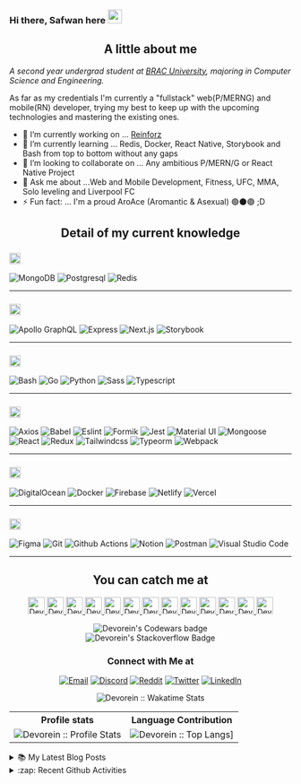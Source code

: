 ### Hi there, Safwan here <img src="https://media.giphy.com/media/hvRJCLFzcasrR4ia7z/giphy.gif" width="25px">

<h2 align="center">A little about me</h2>

<p><em>A second year undergrad student at <a href="https://www.bracu.ac.bd/">BRAC University</a>, majoring in Computer Science and Engineering.</br>
</em></p>

As far as my credentials I'm currently a "fullstack" web(P/MERNG) and mobile(RN) developer, trying my best to keep up with the upcoming technologies and mastering the existing ones.

- 🔭 I’m currently working on ... [Reinforz](https://github.com/Devorein/Reinforz)
- 🌱 I’m currently learning ... Redis, Docker, React Native, Storybook and Bash from top to bottom without any gaps
- 👯 I’m looking to collaborate on ... Any ambitious P/MERN/G or React Native Project
- 💬 Ask me about ...Web and Mobile Development, Fitness, UFC, MMA, Solo leveling and Liverpool FC 
- ⚡ Fun fact: ... I'm a proud AroAce (Aromantic & Asexual) 🟢⚫🟣 ;D

<h2 align="center">Detail of my current knowledge</h2>

<!--START_SECTION:learn-->
<h3><img height="20px" src="https://img.shields.io/badge/Database-979a9b"/></h3>
<span><img src="https://img.shields.io/badge/-MongoDB-black?style=flat-square&amp;logo=MongoDB" alt="MongoDB"/></span>
<span><img src="https://img.shields.io/badge/-Postgresql-black?style=flat-square&amp;logo=Postgresql" alt="Postgresql"/></span>
<span><img src="https://img.shields.io/badge/-Redis-black?style=flat-square&amp;logo=Redis" alt="Redis"/></span>
<hr>
<h3><img height="20px" src="https://img.shields.io/badge/Framework-695b55"/></h3>
<span><img src="https://img.shields.io/badge/-Apollo%20GraphQL-black?style=flat-square&amp;logo=Apollo%20GraphQL" alt="Apollo GraphQL"/></span>
<span><img src="https://img.shields.io/badge/-Express-black?style=flat-square&amp;logo=Express" alt="Express"/></span>
<span><img src="https://img.shields.io/badge/-Next.js-black?style=flat-square&amp;logo=Next.js" alt="Next.js"/></span>
<span><img src="https://img.shields.io/badge/-Storybook-black?style=flat-square&amp;logo=Storybook" alt="Storybook"/></span>
<hr>
<h3><img height="20px" src="https://img.shields.io/badge/Language-467870"/></h3>
<span><img src="https://img.shields.io/badge/-Bash-black?style=flat-square&amp;logo=Bash" alt="Bash"/></span>
<span><img src="https://img.shields.io/badge/-Go-black?style=flat-square&amp;logo=Go" alt="Go"/></span>
<span><img src="https://img.shields.io/badge/-Python-black?style=flat-square&amp;logo=Python" alt="Python"/></span>
<span><img src="https://img.shields.io/badge/-Sass-black?style=flat-square&amp;logo=Sass" alt="Sass"/></span>
<span><img src="https://img.shields.io/badge/-Typescript-black?style=flat-square&amp;logo=Typescript" alt="Typescript"/></span>
<hr>
<h3><img height="20px" src="https://img.shields.io/badge/Library-505558"/></h3>
<span><img src="https://img.shields.io/badge/-Axios-black?style=flat-square&amp;logo=Axios" alt="Axios"/></span>
<span><img src="https://img.shields.io/badge/-Babel-black?style=flat-square&amp;logo=Babel" alt="Babel"/></span>
<span><img src="https://img.shields.io/badge/-Eslint-black?style=flat-square&amp;logo=Eslint" alt="Eslint"/></span>
<span><img src="https://img.shields.io/badge/-Formik-black?style=flat-square&amp;logo=Formik" alt="Formik"/></span>
<span><img src="https://img.shields.io/badge/-Jest-black?style=flat-square&amp;logo=Jest" alt="Jest"/></span>
<span><img src="https://img.shields.io/badge/-Material%20UI-black?style=flat-square&amp;logo=Material%20UI" alt="Material UI"/></span>
<span><img src="https://img.shields.io/badge/-Mongoose-black?style=flat-square&amp;logo=Mongoose" alt="Mongoose"/></span>
<span><img src="https://img.shields.io/badge/-React-black?style=flat-square&amp;logo=React" alt="React"/></span>
<span><img src="https://img.shields.io/badge/-Redux-black?style=flat-square&amp;logo=Redux" alt="Redux"/></span>
<span><img src="https://img.shields.io/badge/-Tailwindcss-black?style=flat-square&amp;logo=Tailwindcss" alt="Tailwindcss"/></span>
<span><img src="https://img.shields.io/badge/-Typeorm-black?style=flat-square&amp;logo=Typeorm" alt="Typeorm"/></span>
<span><img src="https://img.shields.io/badge/-Webpack-black?style=flat-square&amp;logo=Webpack" alt="Webpack"/></span>
<hr>
<h3><img height="20px" src="https://img.shields.io/badge/Platforms-487088"/></h3>
<span><img src="https://img.shields.io/badge/-DigitalOcean-black?style=flat-square&amp;logo=DigitalOcean" alt="DigitalOcean"/></span>
<span><img src="https://img.shields.io/badge/-Docker-black?style=flat-square&amp;logo=Docker" alt="Docker"/></span>
<span><img src="https://img.shields.io/badge/-Firebase-black?style=flat-square&amp;logo=Firebase" alt="Firebase"/></span>
<span><img src="https://img.shields.io/badge/-Netlify-black?style=flat-square&amp;logo=Netlify" alt="Netlify"/></span>
<span><img src="https://img.shields.io/badge/-Vercel-black?style=flat-square&amp;logo=Vercel" alt="Vercel"/></span>
<hr>
<h3><img height="20px" src="https://img.shields.io/badge/Tools-6c598f"/></h3>
<span><img src="https://img.shields.io/badge/-Figma-black?style=flat-square&amp;logo=Figma" alt="Figma"/></span>
<span><img src="https://img.shields.io/badge/-Git-black?style=flat-square&amp;logo=Git" alt="Git"/></span>
<span><img src="https://img.shields.io/badge/-Github%20Actions-black?style=flat-square&amp;logo=Github%20Actions" alt="Github Actions"/></span>
<span><img src="https://img.shields.io/badge/-Notion-black?style=flat-square&amp;logo=Notion" alt="Notion"/></span>
<span><img src="https://img.shields.io/badge/-Postman-black?style=flat-square&amp;logo=Postman" alt="Postman"/></span>
<span><img src="https://img.shields.io/badge/-Visual%20Studio%20Code-black?style=flat-square&amp;logo=Visual%20Studio%20Code" alt="Visual Studio Code"/></span>
<hr>
<!--END_SECTION:learn-->

<h2 align="center">You can catch me at</h2>

<p align="center">
  <a href="https://stackoverflow.com/users/9745104/devorein?tab=profile">
    <img src="https://www.vectorlogo.zone/logos/stackoverflow/stackoverflow-icon.svg" alt="Devorein's Stack Overflow Profile" height="30" width="30">
  </a>
  
  <a href="https://www.codewars.com/users/Devorein">
    <img src="https://camo.githubusercontent.com/c6341567c3ede1b4ee0935509a378c482153026f/687474703a2f2f7777772e736f66746c61622e6e7475612e67722f7e6e69636b69652f696d616765732f6c6f676f2f636f6465776172732e706e67" alt="Devorein's Codewars Profile" height="30" width="30">
  </a>

  <a href="https://dev.to/devorein" style="display: inline;">
    <img src="https://lh3.googleusercontent.com/mmiuKzIq5YPFyjrfFsiNqeGuJY-Rp6wVvE8kus6vuunOnqInN16GTCCUX1937vEbKw" alt="Devorein's DEV Profile" height="30" width="30">
  </a>
   
   <a href="https://devorein.hashnode.dev/">
    <img src="https://cdn.hashnode.com/res/hashnode/image/upload/v1592752137870/scHk9tTaA.png?auto=compress" alt="Devorein's Hashnode Profile" height="30" width="30">
  </a>
  
  <a href="https://medium.com/@devorein">
    <img src="https://www.vectorlogo.zone/logos/medium/medium-tile.svg" alt="Devorein's Medium Profile" height="30" width="30">
  </a>
  
  <a href="https://stackshare.io/devorein">
    <img src="https://cdn.worldvectorlogo.com/logos/stackshare.svg" alt="Devorein's StackShare Profile" height="30" width="30">
  </a>
  <a href="https://codesandbox.io/u/Devorein">
    <img src="https://www.saashub.com/images/app/service_logos/9/ae995212f366/large.png?1528180811" alt="Devorein's CodeSandbox Profile" height="30" width="30">
  </a> 
   <a href="https://codepen.io/devorein">
    <img src="https://www.vectorlogo.zone/logos/codepen/codepen-tile.svg" alt="Devorein's Codepen Profile" height="30" width="30">
  </a>
  <a href="https://replit.com/@Devorein">
    <img src="https://www.vectorlogo.zone/logos/replit/replit-icon.svg" alt="Devorein's Repl.it Profile" height="30" width="30">
  </a>
  <a href="https://www.youtube.com/channel/UCVRH1lqDD2m9W8H3KmcY0ow">
    <img src="https://www.vectorlogo.zone/logos/youtube/youtube-icon.svg" alt="Devorein's YouTube Channel" height="30" width="30">
  </a>
  <a href="https://www.producthunt.com/@devorein">
    <img src="https://www.vectorlogo.zone/logos/producthunt/producthunt-icon.svg" alt="Devorein's Producthunt Profile" height="30" width="30">
  </a>
  <a href="https://wakatime.com/@devorein">
    <img src="https://raw.githubusercontent.com/uiwjs/file-icons/e384633d31ef07cceee07346fbada0aade402e46/icon/wakatime.svg" alt="Devorein's Wakatime Profile" height="30" width="30">
  </a>
  <a href="https://app.daily.dev/devorein">
    <img src="https://daily-now-res.cloudinary.com/image/upload/v1614088267/landing/Daily.dev_logo.png" alt="Devorein's Wakatime Profile" height="30" width="30">
  </a>
</p>

<div align="center">
  <img src="https://www.codewars.com/users/Devorein/badges/large" alt="Devorein's Codewars badge">
</div>

<div align="center">
   <img src="https://stackoverflow.com/users/flair/9745104.png?theme=dark" alt="Devorein's Stackoverflow Badge"/>
</div>

<h3 align="center"> Connect with Me at </h3>

<p align="center">
<a href="mailto:devorein00@gmail.com"><img alt="Email" src="https://img.shields.io/badge/Gmail-devorein00@gmail.com-red?style=flat&logo=gmail"></a>
<a href="https://discord.com/channels/@me"><img alt="Discord" src="https://img.shields.io/badge/Discord-Devorein%232924-blue?style=flat&logo=discord"></a>
<a href="https://www.reddit.com/user/dev0rein"><img alt="Reddit" src="https://img.shields.io/badge/Reddit-dev0rein-orange?style=flat&logo=reddit"></a>
<a href="https://twitter.com/devorein"><img alt="Twitter" src="https://img.shields.io/badge/Twitter-devorein-blue?style=flat&logo=twitter"></a>
<a href="https://www.linkedin.com/in/safwan-shaheer-4b759a1bb/"><img alt="LinkedIn" src="https://img.shields.io/badge/LinkedIn-devorein-blue?style=flat&logo=linkedin"></a>
</p>
  
<p align="center"><img align="center" src="https://github-readme-stats.vercel.app/api/wakatime?username=devorein&custom_title=Wakatime&theme=dark&layout=compact&langs_count=5" alt="Devorein :: Wakatime Stats" /></p>

<p align="center">
   <table>
      <tr>
       <th>Profile stats  </th>
       <th>Language Contribution</th>
     </tr>
      <tr>
       <td><img alt="Devorein :: Profile Stats" src="https://github-readme-stats.vercel.app/api?username=Devorein&show_icons=true&theme=dark"> </td>
       <td><img alt="Devorein :: Top Langs]" src="https://github-readme-stats.vercel.app/api/top-langs/?username=Devorein&langs_count=10&theme=tokyonight&layout=compact&hide=html"> </td>
     </tr>
   </table>
</p>

<details>
<summary>📚 My Latest Blog Posts</summary>
<!-- HASHNODE_BLOG:START -->
<p align="left">
<a href="https://devorein.hashnode.dev/auto-populate-your-github-readme-with-data-fetched-from-a-remote-notion-database-ckoa7ggqp01llirs1824v8cjv" title="Auto-populate your Github readme with data fetched from a remote notion database."><img src="https://cdn.hashnode.com/res/hashnode/image/upload/v1620143441204/FQNBNA_15.png" alt="Auto-populate your Github readme with data fetched from a remote notion database." width="250px" align="right" /></a>
<a href="https://devorein.hashnode.dev/auto-populate-your-github-readme-with-data-fetched-from-a-remote-notion-database-ckoa7ggqp01llirs1824v8cjv" title="Auto-populate your Github readme with data fetched from a remote notion database."><strong>Auto-populate your Github readme with data fetched from a remote notion database.</strong></a>
<div><strong>4 May 2021</strong> | <strong>4 May 2021</strong></div>
<br/> Hello everyone. This article will share how I managed to auto-populate a Github readme learned section using data fetched from a remote notion database using a GitHub action that I created using Typescript.
Github
Steps
In Repository File
1. Add the ... </p> <br/> <br/>
<p align="left">
<a href="https://devorein.hashnode.dev/open-source-typescript-based-notion-api-for-christmas-hackathon-cki350hns0134dts17ul07o8p" title="Open source typescript based notion API for Christmas Hackathon"><img src="https://cdn.hashnode.com/res/hashnode/image/upload/v1606654838477/Zi4_Ggl8t.png" alt="Open source typescript based notion API for Christmas Hackathon" width="250px" align="right" /></a>
<a href="https://devorein.hashnode.dev/open-source-typescript-based-notion-api-for-christmas-hackathon-cki350hns0134dts17ul07o8p" title="Open source typescript based notion API for Christmas Hackathon"><strong>Open source typescript based notion API for Christmas Hackathon</strong></a>
<div><strong>29 Nov 2020</strong> | <strong>31 Dec 2020</strong></div>
<br/> Nishan
Nishan is an open-source notion API built with typescript and axios to automate almost all the CRUD functionalities the notion client provides by itself.
Reasons
As an avid notion user and a front end developer, I’ve always wanted to automate ... </p> <br/> <br/>
<!-- HASHNODE_BLOG:END -->
</details>

<details>

<summary>:zap: Recent Github Activities</summary>

<!--START_SECTION:activity-->
1. ❗️ Opened issue [#1366](https://github.com/firebase/firebase-admin-node/issues/1366) in [firebase/firebase-admin-node](https://github.com/firebase/firebase-admin-node)
2. 🗣 Commented on [#1196](https://github.com/yargs/yargs/issues/1196) in [yargs/yargs](https://github.com/yargs/yargs)
3. ❗️ Opened issue [#1983](https://github.com/yargs/yargs/issues/1983) in [yargs/yargs](https://github.com/yargs/yargs)
4. 💪 Opened PR [#10](https://github.com/redislabs-training/ru102js/pull/10) in [redislabs-training/ru102js](https://github.com/redislabs-training/ru102js)
5. 🎉 Merged PR [#5](https://github.com/Devorein/reinforz/pull/5) in [Devorein/reinforz](https://github.com/Devorein/reinforz)
<!--END_SECTION:activity-->

</details>
